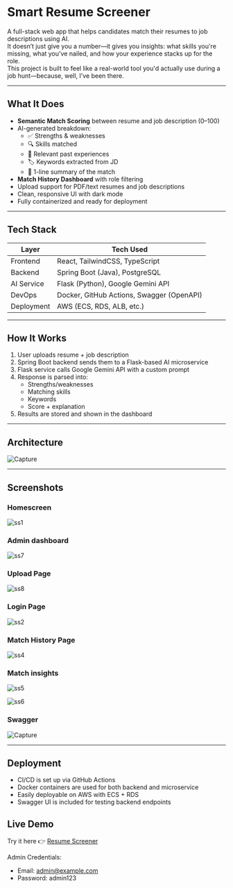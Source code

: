 # Smart Resume Screener

A full-stack web app that helps candidates match their resumes to job descriptions using AI.  
It doesn’t just give you a number—it gives you insights: what skills you're missing, what you've nailed, and how your experience stacks up for the role.  
This project is built to feel like a real-world tool you'd actually use during a job hunt—because, well, I’ve been there.

---

## What It Does

- **Semantic Match Scoring** between resume and job description (0–100)  
- AI-generated breakdown:
  - ✅ Strengths & weaknesses  
  - 🔍 Skills matched  
  - 🧩 Relevant past experiences  
  - 🏷️ Keywords extracted from JD  
  - 💬 1-line summary of the match  
- **Match History Dashboard** with role filtering  
- Upload support for PDF/text resumes and job descriptions  
- Clean, responsive UI with dark mode  
- Fully containerized and ready for deployment  

---

## Tech Stack

| Layer       | Tech Used                             |
|-------------|----------------------------------------|
| Frontend    | React, TailwindCSS, TypeScript         |
| Backend     | Spring Boot (Java), PostgreSQL         |
| AI Service  | Flask (Python), Google Gemini API      |
| DevOps      | Docker, GitHub Actions, Swagger (OpenAPI) |
| Deployment  | AWS (ECS, RDS, ALB, etc.)              |

---

## How It Works

1. User uploads resume + job description  
2. Spring Boot backend sends them to a Flask-based AI microservice  
3. Flask service calls Google Gemini API with a custom prompt  
4. Response is parsed into:
   - Strengths/weaknesses  
   - Matching skills  
   - Keywords  
   - Score + explanation  
5. Results are stored and shown in the dashboard  

---

## Architecture

![Capture](https://github.com/user-attachments/assets/7185504e-e013-4773-a785-4f8c68da4cf3)

---

## Screenshots

### Homescreen
![ss1](https://github.com/user-attachments/assets/0dc1cec9-69f6-45cd-93ac-d2d03ca8a1d5)

### Admin dashboard
![ss7](https://github.com/user-attachments/assets/df90933d-2bfe-42f2-8e26-445105810a79)

### Upload Page
![ss8](https://github.com/user-attachments/assets/e81e684c-9e81-426c-92e8-5d10fcbe6998)

### Login Page
![ss2](https://github.com/user-attachments/assets/6c244a0f-39bf-4470-a466-b117662cbe98)

### Match History Page
![ss4](https://github.com/user-attachments/assets/382e90e5-3718-4b1d-97f1-a972e2ef3c7f)

### Match insights

![ss5](https://github.com/user-attachments/assets/748d1b7a-f7e5-4a94-97c5-9a3b0e566f8e)

![ss6](https://github.com/user-attachments/assets/cde2023c-6e3e-4ccc-962d-f4ea954f690f)

### Swagger

![Capture](https://github.com/user-attachments/assets/9b6ea509-4286-465f-abdb-de8bf5688225)

---

## Deployment

- CI/CD is set up via GitHub Actions  
- Docker containers are used for both backend and microservice  
- Easily deployable on AWS with ECS + RDS  
- Swagger UI is included for testing backend endpoints  

## Live Demo

Try it here 👉 [Resume Screener](http://resume-frontend-bucket.s3-website.us-east-2.amazonaws.com/)

  Admin Credentials:
- Email: admin@example.com
- Password: admin123

